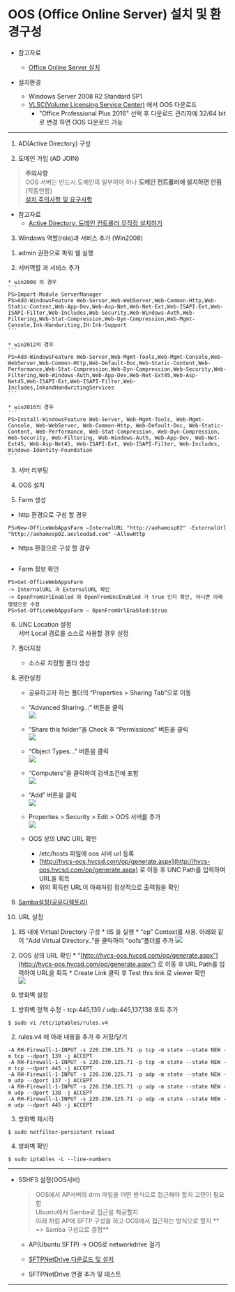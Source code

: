 # OOS \(Office Online Server\) 설치 및 환경구성

* 참고자료
  * [Office Online Server 설치](https://technet.microsoft.com/ko-kr/library/mt572054%28v=exchg.150%29.aspx)

* 설치환경
  * Windows Server 2008 R2 Standard SP1
  * [VLSC\(Volume Licensing Service Center\)](https://www.microsoft.com/Licensing/servicecenter/default.aspx) 에서 OOS 다운로드
    * "Office Professional Plus 2016" 선택 후 다운로드 관리자에 32/64 bit로 변경 하면 OOS 다운로드 가능


---
1. AD\(Active Directory) 구성

2. 도메인 가입 (AD JOIN)
  > **주의사항**  
  > OOS 서버는 반드시 도메인의 일부여야 하나 **도메인 컨트롤러에 설치하면 안됨**\(작동안함\)  
  > [설치 주의사항 및 요구사항](https://technet.microsoft.com/ko-kr/library/2e147f11-6f47-46bc-90bf-b2f179958d11#software)

  * 참고자료
    * [Active Directory: 도메인 컨트롤러 무작정 설치하기](http://archmond.net/?p=671)

3. Windows 역할\(role\)과 서비스 추가 \(Win2008\)

  1) admin 권한으로 파워 쉘 실행

  2) 서버역할 과 서비스 추가

    * win2008 의 경우
    ```
    PS>Import-Module ServerManager
    PS>Add-WindowsFeature Web-Server,Web-WebServer,Web-Common-Http,Web-Static-Content,Web-App-Dev,Web-Asp-Net,Web-Net-Ext,Web-ISAPI-Ext,Web-ISAPI-Filter,Web-Includes,Web-Security,Web-Windows-Auth,Web-Filtering,Web-Stat-Compression,Web-Dyn-Compression,Web-Mgmt-Console,Ink-Handwriting,IH-Ink-Support
    ```
    
    * win2012의 경우
    ```
    PS>Add-WindowsFeature Web-Server,Web-Mgmt-Tools,Web-Mgmt-Console,Web-WebServer,Web-Common-Http,Web-Default-Doc,Web-Static-Content,Web-Performance,Web-Stat-Compression,Web-Dyn-Compression,Web-Security,Web-Filtering,Web-Windows-Auth,Web-App-Dev,Web-Net-Ext45,Web-Asp-Net45,Web-ISAPI-Ext,Web-ISAPI-Filter,Web-Includes,InkandHandwritingServices
    ```
    
    * win2016의 경우
    ```
    PS>Install-WindowsFeature Web-Server, Web-Mgmt-Tools, Web-Mgmt-Console, Web-WebServer, Web-Common-Http, Web-Default-Doc, Web-Static-Content, Web-Performance, Web-Stat-Compression, Web-Dyn-Compression, Web-Security, Web-Filtering, Web-Windows-Auth, Web-App-Dev, Web-Net-Ext45, Web-Asp-Net45, Web-ISAPI-Ext, Web-ISAPI-Filter, Web-Includes, Windows-Identity-Foundation
    ```
    
  3) 서버 리부팅

4. OOS 설치

5. Farm 생성
  * http 환경으로 구성 할 경우
  ```
  PS>New-OfficeWebAppsFarm –InternalURL "http://aehamosp02" -ExternalUrl "http://aehamosp02.aecloudad.com" –AllowHttp
  ```
  * https 환경으로 구성 할 경우
  ```
  
  ```
  
  * Farm 정보 확인
  ```
  PS>Get-OfficeWebAppsFarm
  -> InternalURL 과 ExternalURL 확인
  -> OpenFromUrlEnabled 와 OpenFromUncEnabled 가 true 인지 확인, 아니면 아래 명령으로 수정
  PS>Set-OfficeWebAppsFarm – OpenFromUrlEnabled:$true
  ```

6. UNC  Location 설정  
  서버 Local 경로를 소스로 사용할 경우 설정

  1. 폴더지정
     * 소스로 지정할 폴더 생성

  2. 권한설정
     * 공유하고자 하는 폴더의 “Properties &gt; Sharing Tab”으로 이동

     * “Advanced Sharing..:” 버튼을 클릭  
       ![](/img/ch1/sub2/1-2-1.jpg)

     * “Share this folder”을 Check 후 “Permissions” 버튼을 클릭  
       ![](/img/ch1/sub2/1-2-2.jpg)

     * “Object Types…” 버튼을 클릭  
       ![](/img/ch1/sub2/1-2-4.jpg)

     * “Computers”을 클릭하여 검색조건에 포함  
       ![](/img/ch1/sub2/1-2-5.jpg)

     * “Add” 버튼을 클릭  
       ![](/img/ch1/sub2/1-2-3.jpg)

     * Properties &gt; Security &gt; Edit &gt; OOS 서버를 추가  
       ![](/img/ch1/sub2/1-2-6.jpg)

     * OOS 상의 UNC URL 확인

       * /etc/hosts 파일에 oos 서버 url 등록
       * [http://hvcs-oos.hvcsd.com/op/generate.aspx](http://hvcs-oos.hvcsd.com/op/generate.aspx) 로 이동 후 UNC Path를 입력하여 URL을 획득
       * 위의 획득한 URL이 아래처럼 정상적으로 출력됨을 확인

7. [Samba설정\(공유디렉토리\)](default/05-samba.md)

8. URL 설정
  1) IIS 내에 Virtual Directory 구성
    * IIS 을 실행
    * “op” Context를 사용. 아래와 같이 “Add Virtual Directory..”을 클릭하여 “oofs”폴더를 추가
      ![](/img/ch1/sub2/1-2-7.png)
      
  2) OOS 상의 URL 확인
    * “[http://hvcs-oos.hvcsd.com/op/generate.aspx”](http://hvcs-oos.hvcsd.com/op/generate.aspx”) 로 이동 후 URL Path를 입력하여 URL을 획득
    * Create Link 클릭 후 Test this link 로 viewer 확인  
      ![](/img/ch1/sub2/1-2-8.png)
     
9. 방화벽 설정
  1) 방화벽 정책 수정 - tcp:445,139 / udp:445,137,138 포트 추가
  ```
  $ sudo vi /etc/iptables/rules.v4
  ```
  
  2) rules.v4 에 아래 내용을 추가 후 저장/닫기
  ```
  -A RH-Firewall-1-INPUT -s 220.230.125.71 -p tcp -m state --state NEW -m tcp --dport 139 -j ACCEPT
  -A RH-Firewall-1-INPUT -s 220.230.125.71 -p tcp -m state --state NEW -m tcp --dport 445 -j ACCEPT
  -A RH-Firewall-1-INPUT -s 220.230.125.71 -p udp -m state --state NEW -m udp --dport 137 -j ACCEPT
  -A RH-Firewall-1-INPUT -s 220.230.125.71 -p udp -m state --state NEW -m udp --dport 138 -j ACCEPT
  -A RH-Firewall-1-INPUT -s 220.230.125.71 -p udp -m state --state NEW -m udp --dport 445 -j ACCEPT
  ```

  3) 방화벽 재시작
  ```
  $ sudo netfilter-persistent reload
  ```

  4) 방화벽 확인
  ```
  $ sudo iptables -L --line-numbers
  ```
 
---
* SSHFS 설정(OOS서버)

  > OOS에서 AP서버의 drm 파일을 어떤 방식으로 접근해야 할지 고민이 필요함  
  > Ubuntu에서 Samba로 접근을 제공할지  
  > 아래 처럼 AP에 SFTP 구성을 하고 OOS에서 접근하는 방식으로 할지
  > ** => Samba 구성으로 결정**

  * AP\(Ubuntu SFTP\) -&gt; OOS로 networkdrive 걸기
  * [SFTPNetDrive 다운로드 및 설치](http://www.sftpnetdrive.com/download-thanks)

  * SFTPNetDrive 연결 추가 및 테스트
---








